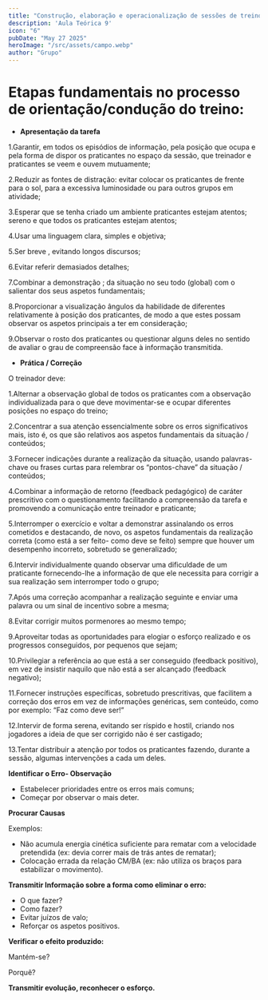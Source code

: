```yaml
---
title: "Construção, elaboração e operacionalização de sessões de treino / aprendizagem"
description: 'Aula Teórica 9'
icon: "6"
pubDate: "May 27 2025"
heroImage: "/src/assets/campo.webp"
author: "Grupo"
---
```


# **Etapas fundamentais no processo de orientação/condução do treino:**

- **Apresentação da tarefa**

1.Garantir, em todos os episódios de informação, pela posição que ocupa e pela forma de dispor os praticantes no espaço da sessão, que treinador e praticantes se veem e ouvem mutuamente;

2.Reduzir as fontes de distração: evitar colocar os praticantes de frente para o sol, para a excessiva luminosidade ou para outros grupos em atividade;

3.Esperar que se tenha criado um ambiente praticantes estejam atentos; sereno e que todos os praticantes estejam atentos;

4.Usar uma linguagem clara, simples e objetiva;

5.Ser breve , evitando longos discursos;

6.Evitar referir demasiados detalhes;

7.Combinar a demonstração ; da situação no seu todo (global) com o salientar dos seus aspetos fundamentais;

8.Proporcionar a visualização ângulos da habilidade de diferentes relativamente à posição dos praticantes, de modo a que estes possam observar os aspetos principais a ter em consideração;

9.Observar o rosto dos praticantes ou questionar alguns deles no sentido de avaliar o grau de compreensão face à informação transmitida.

- **Prática / Correção**

O treinador deve:

1.Alternar a observação global de todos os praticantes com a observação individualizada para o que deve movimentar-se e ocupar diferentes posições no espaço do treino;

2.Concentrar a sua atenção essencialmente sobre os erros significativos mais, isto é, os que são relativos aos aspetos fundamentais da situação / conteúdos;

3.Fornecer indicações durante a realização da situação, usando palavras-chave ou frases curtas para relembrar os “pontos-chave” da situação / conteúdos;

4.Combinar a informação de retorno (feedback pedagógico) de caráter prescritivo com o questionamento facilitando a compreensão da tarefa e promovendo a comunicação entre treinador e praticante;

5.Interromper o exercício e voltar a demonstrar assinalando os erros cometidos e destacando, de novo, os aspetos fundamentais da realização correta (como está a ser feito- como deve se feito) sempre que houver um desempenho incorreto, sobretudo se generalizado;

6.Intervir individualmente quando observar uma dificuldade de um praticante fornecendo-lhe a informação de que ele necessita para corrigir a sua realização sem interromper todo o grupo;

7.Após uma correção acompanhar a realização seguinte e enviar uma palavra ou um sinal de incentivo sobre a mesma;

8.Evitar corrigir muitos pormenores ao mesmo tempo;

9.Aproveitar todas as oportunidades para elogiar o esforço realizado e os progressos conseguidos, por pequenos que sejam;

10.Privilegiar a referência ao que está a ser conseguido (feedback positivo), em vez de insistir naquilo que não está a ser alcançado (feedback negativo);

11.Fornecer instruções específicas, sobretudo prescritivas, que facilitem a correção dos erros em vez de informações genéricas, sem conteúdo, como por exemplo: “Faz como deve ser!”

12.Intervir de forma serena, evitando ser ríspido e hostil, criando nos jogadores a ideia de que ser corrigido não é ser castigado;

13.Tentar distribuir a atenção por todos os praticantes fazendo, durante a sessão, algumas intervenções a cada um deles.

**Identificar o Erro- Observação**

- Estabelecer prioridades entre os erros mais comuns;
- Começar por observar o mais deter.

**Procurar Causas**

Exemplos:

- Não acumula energia cinética suficiente para rematar com a velocidade pretendida (ex: devia correr mais de trás antes de rematar);
- Colocação errada da relação CM/BA (ex: não utiliza os braços para estabilizar o movimento).

**Transmitir Informação sobre a forma como eliminar o erro:**

- O que fazer?
- Como fazer?
- Evitar juízos de valo;
- Reforçar os aspetos positivos.

**Verificar o efeito produzido:** 

Mantém-se?

Porquê?

**Transmitir evolução, reconhecer o esforço.**